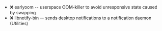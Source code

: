 - :x:  earlyoom  --	userspace OOM-killer to avoid unresponsive state caused by swapping
- :x:  libnotify-bin  --	sends desktop notifications to a notification daemon (Utilities)
